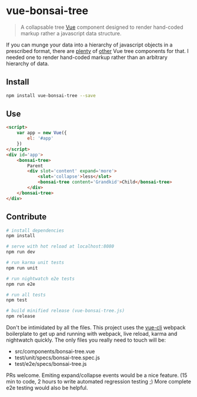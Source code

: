 # vue-bonsai-tree

> A collapsable tree [Vue](https://vuejs.org/) component designed to render hand-coded markup rather a javascript data structure.

If you can munge your data into a hierarchy of javascript objects in a prescribed format, there are [plenty](https://github.com/10quality/vue-tree-view) of [other](https://github.com/weibangtuo/vue-tree) Vue tree components for that. I needed one to render hand-coded markup rather than an arbitrary hierarchy of data. 



## Install
``` bash
npm install vue-bonsai-tree --save
```

## Use
``` html
<script>
	var app = new Vue({
		el: '#app'
	})
</script>
<div id='app'>
	<bonsai-tree>
		Parent
		<div slot='content' expand='more'>
			<slot='collapse'>less</slot>
			<bonsai-tree content='Grandkid'>Child</bonsai-tree>
		</div>
	</bonsai-tree>
</div>
```

## Contribute

``` bash
# install dependencies
npm install

# serve with hot reload at localhost:8080
npm run dev

# run karma unit tests
npm run unit

# run nightwatch e2e tests
npm run e2e

# run all tests
npm test

# build minified release (vue-bonsai-tree.js)
npm release

```

Don't be intimidated by all the files. This project uses the [vue-cli](https://github.com/vuejs/vue-cli) webpack boilerplate to get up and running with webpack, live reload, karma and nightwatch quickly. The only files you really need to touch will be:

* src/components/bonsai-tree.vue
* test/unit/specs/bonsai-tree.spec.js
* test/e2e/specs/bonsai-tree.js

PRs welcome. 
Emiting expand/collapse events would be a nice feature. (15 min to code, 2 hours to write automated regression testing ;)
More complete e2e testing would also be helpful. 

